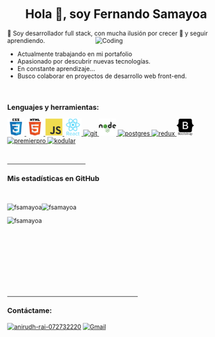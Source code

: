 <h1 align="center">Hola 👋, soy Fernando Samayoa</h1>





🌱 Soy desarrollador full stack, con mucha ilusión por crecer 🌳 y seguir aprendiendo.
<img align="right" alt="Coding" width="300" src="https://github.com/7oSkaaa/7oSkaaa/blob/main/Images/Right_Side.gif?raw=true">


- Actualmente trabajando en mi portafolio
- Apasionado por descubrir nuevas tecnologías.
- En constante aprendizaje...
- Busco colaborar en proyectos de desarrollo web front-end.
  


<br>
<h3 align="left">Lenguajes y herramientas:</h3>
<p align="left"> 
  <a href="https://www.w3schools.com/css/" target="_blank" rel="noreferrer"> <img src="https://raw.githubusercontent.com/devicons/devicon/master/icons/css3/css3-original-wordmark.svg" alt="css3" width="40" height="40"/> </a> 
  <a href="https://www.w3.org/html/" target="_blank" rel="noreferrer"> <img src="https://raw.githubusercontent.com/devicons/devicon/master/icons/html5/html5-original-wordmark.svg" alt="html5" width="40" height="40"/> </a> 
  <a href="https://developer.mozilla.org/en-US/docs/Web/JavaScript" target="_blank" rel="noreferrer"> <img src="https://raw.githubusercontent.com/devicons/devicon/master/icons/javascript/javascript-original.svg" alt="javascript" width="40" height="40"/> </a> 
  <a href="https://reactjs.org/" target="_blank" rel="noreferrer"> <img src="https://raw.githubusercontent.com/devicons/devicon/master/icons/react/react-original-wordmark.svg" alt="react" width="40" height="40"/>  
  <a href="https://git-scm.com/" target="_blank" rel="noreferrer"> <img src="https://www.vectorlogo.zone/logos/git-scm/git-scm-icon.svg" alt="git" width="40" height="40"/> </a> 
  <a href="https://nodejs.org" target="_blank" rel="noreferrer"> <img src="https://raw.githubusercontent.com/devicons/devicon/master/icons/nodejs/nodejs-original-wordmark.svg" alt="nodejs" width="40" height="40"/> </a> 
  <a href="https://www.postgresql.org/" target="_blank" rel="noreferrer"> <img src="https://www.postgresql.org/media/img/about/press/elephant.png" alt="postgres" width="40" height="40"/> </a> 
  <a href="https://redux.js.org/" target="_blank" rel="noreferrer"> <img src="https://redux.js.org/img/redux.svg" alt="redux" width="40" height="40"/> </a> 
  <a href="https://getbootstrap.com" target="_blank" rel="noreferrer"> <img src="https://raw.githubusercontent.com/devicons/devicon/master/icons/bootstrap/bootstrap-plain-wordmark.svg" alt="bootstrap" width="40" height="40"/> </a> 
  <a href="https://www.adobe.com/mx/products/premiere.html" target="_blank" rel="noreferrer"> <img src="https://www.adobe.com/content/dam/acom/one-console/icons_rebrand/pr_appicon.svg" alt="premierpro" width="40" height="40"/> </a> 
  <a href="https://www.kodular.io/" target="_blank" rel="noreferrer"> <img src="https://assets.kodular.io/images/logo/inverted/512x512.png" alt="kodular" width="40" height="40"/> </a> 
    </p>
  <br>


<hr width="36%" >

<h3>Mis estadísticas en GitHub</h3>

<br>
<p><img align="left" src="https://github-readme-stats.vercel.app/api?username=fsamayoa&show_icons=true&theme=dark&locale=en" alt="fsamayoa" /></p>
<p><img align="rigth" src="https://github-readme-stats.vercel.app/api/top-langs?username=fsamayoa&show_icons=true&theme=dark&locale=en&layout=compact" alt="fsamayoa" /></p>
<p><img align="left" src="https://github-readme-streak-stats.herokuapp.com/?user=FSamayoa&theme=dark" alt="fsamayoa" /></p>
<br><br><br><br><br><br><br><br><br><br>
<hr width="60%" >
<h3 align="left">Contáctame:</h3>
<p align="left">
<a href="https://www.linkedin.com/in/fernando-samayoa-01116964/" target="blank"><img align="center" src="https://raw.githubusercontent.com/rahuldkjain/github-profile-readme-generator/master/src/images/icons/Social/linked-in-alt.svg" alt="anirudh-rai-072732220" height="30" width="40" /></a>
<a href="mailto:fsamayoal@gmail.com" target="blank"><img align="center" src="https://ssl.gstatic.com/ui/v1/icons/mail/rfr/logo_gmail_lockup_dark_1x_r5.png" alt="Gmail" height="30" /></a>
</p>


